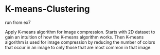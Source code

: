 # K-means-Clustering

run from ex7

Apply K-means algorithm for image compression. Starts with 2D dataset to 
gain an intuition of how the K-means algorithm works. 
Then K-means algorithm is used for image compression by reducing
the number of colors that occur in an image to only those that are most
common in that image.
